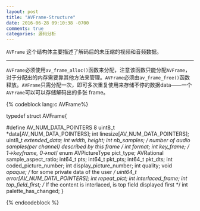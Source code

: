 ```yaml
---
layout: post
title: "AVFrame-Structure"
date: 2016-06-28 09:10:38 -0700
comments: true
categories: 源码分析 
---
```


`AVFrame` 这个结构体主要描述了解码后的未压缩的视频和音频数据。

---
`AVFrame`必须使用`av_frame_alloc()`函数来分配，注意该函数只能分配`AVFrame`，对于分配出的内存需要靠其他方法来管理。`AVFrame`必须由`av_frame_free()`函数释放。`AVFrame`只需分配一次，即可多次重复使用来存储不停的数据data——一个`AVFrame`可以可以存储解码出的多张 frame。
<!--more-->

{% codeblock lang:c AVFrame%}

typedef struct AVFrame{

#define AV_NUM_DATA_POINTERS 8
	uint8_t *data[AV_NUM_DATA_POINTERS];
	int linesize[AV_NUM_DATA_POINTERS];
	uint8_t **extended_data;
	int width, height;
	int nb_samples; /* number of audio samples(per channel) described by this frame */
	int format;
	int key_frame; /* 1->keyframe, 0->not*/
	enum AVPictureType pict_type;
	AVRational sample_aspect_ratio;
	int64_t pts;
	int64_t pkt_pts;
	int64_t pkt_dts;
	int coded_picture_number;
	int display_picture_number;
	int quality;
	void *opaque; /* for some private data of the user */
	uint64_t error[AV_NUM_DATA_POINTERS];
	int repeat_pict;
	int interlaced_frame;
	int top_field_first;	/* If the content is interlaced, is top field displayed first */
	int palette_has_changed;
}

{% endcodeblock %}
